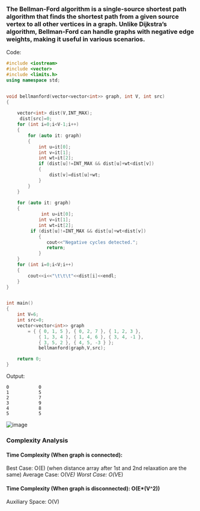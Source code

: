 ### The Bellman-Ford algorithm is a single-source shortest path algorithm that finds the shortest path from a given source vertex to all other vertices in a graph. Unlike Dijkstra’s algorithm, Bellman-Ford can handle graphs with negative edge weights, making it useful in various scenarios.
Code:
```cpp
#include <iostream>
#include <vector>
#include <limits.h>
using namespace std;


void bellmanford(vector<vector<int>> graph, int V, int src)
{
   
    vector<int> dist(V,INT_MAX);
     dist[src]=0;
    for (int i=0;i<V-1;i++)
    {
        for (auto it: graph)
        {
            int u=it[0];
            int v=it[1];
            int wt=it[2];
            if (dist[u]!=INT_MAX && dist[u]+wt<dist[v])
            {
                dist[v]=dist[u]+wt;
            }
        }
    }
    
    for (auto it: graph)
    {    
             int u=it[0];
            int v=it[1];
            int wt=it[2];
         if (dist[u]!=INT_MAX && dist[u]+wt<dist[v])
            {
               cout<<"Negative cycles detected.";
               return;
            }
    }
    for (int i=0;i<V;i++)
    {
        cout<<i<<"\t\t\t"<<dist[i]<<endl;
    }
}


int main()
{
    int V=6;
    int src=0;
    vector<vector<int>> graph
        = { { 0, 1, 5 }, { 0, 2, 7 }, { 1, 2, 3 },
            { 1, 3, 4 }, { 1, 4, 6 }, { 3, 4, -1 },
            { 3, 5, 2 }, { 4, 5, -3 } };
            bellmanford(graph,V,src);

    return 0;
}
```
Output:
```
0			0
1			5
2			7
3			9
4			8
5			5
```
![image](https://github.com/user-attachments/assets/46720278-9ddc-4915-a0d0-44ca68c18112)

### Complexity Analysis
#### Time Complexity (When graph is connected):

Best Case: O(E) (when distance array after 1st and 2nd relaxation are the same)
Average Case: O(V*E)
Worst Case: O(V*E)
#### Time Complexity (When graph is disconnected): O(E*(V^2))

Auxiliary Space: O(V)
